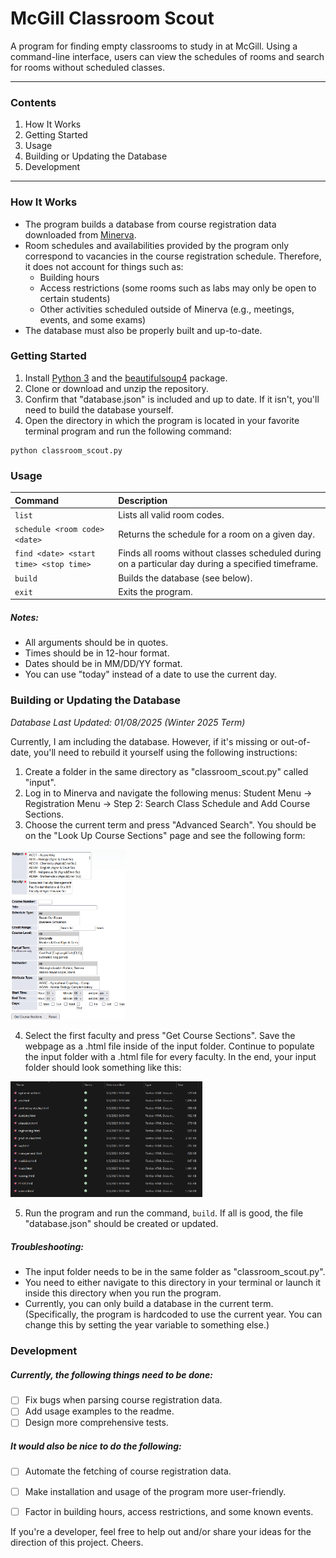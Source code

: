 # McGill Classroom Scout

A program for finding empty classrooms to study in at McGill. Using a command-line interface, users can view the schedules of rooms and search for rooms without scheduled classes.

---

### Contents

1. How It Works
2. Getting Started
3. Usage
4. Building or Updating the Database
5. Development

---

### How It Works

- The program builds a database from course registration data downloaded from [Minerva](https://mcgill.service-now.com/itportal?id=kb_article_view&sysparm_article=KB0010779).
- Room schedules and availabilities provided by the program only correspond to vacancies in the course registration schedule. Therefore, it does not account for things such as:
  - Building hours
  - Access restrictions (some rooms such as labs may only be open to certain students)
  - Other activities scheduled outside of Minerva (e.g., meetings, events, and some exams)
- The database must also be properly built and up-to-date.

### Getting Started

1. Install [Python 3](https://www.python.org/downloads/) and the [beautifulsoup4](https://pypi.org/project/beautifulsoup4/) package.
2. Clone or download and unzip the repository.
3. Confirm that "database.json" is included and up to date. If it isn't, you'll need to build the database yourself.
4. Open the directory in which the program is located in your favorite terminal program and run the following command:

```
python classroom_scout.py
```

### Usage

| Command                                | Description                                                  |
| :------------------------------------- | :----------------------------------------------------------- |
| `list`                                 | Lists all valid room codes.                                  |
| `schedule <room code> <date>`          | Returns the schedule for a room on a given day.              |
| `find <date> <start time> <stop time>` | Finds all rooms without classes scheduled during on a particular day during a specified timeframe. |
| `build`                                | Builds the database (see below).                             |
| `exit`                                 | Exits the program.                                           |

##### Notes:

- All arguments should be in quotes.
- Times should be in 12-hour format.
- Dates should be in MM/DD/YY format.
- You can use "today" instead of a date to use the current day.

### Building or Updating the Database

*Database Last Updated: 01/08/2025 (Winter 2025 Term)*

Currently, I am including the database. However, if it's missing or out-of-date, you'll need to rebuild it yourself using the following instructions:

1. Create a folder in the same directory as "classroom_scout.py" called "input".
2. Log in to Minerva and navigate the following menus: Student Menu -> Registration Menu -> Step 2: Search Class Schedule and Add Course Sections.
3. Choose the current term and press "Advanced Search". You should be on the "Look Up Course Sections" page and see the following form: 

<img src="advanced_search.png" style="zoom:30%;" />

4. Select the first faculty and press "Get Course Sections". Save the webpage as a .html file inside of the input folder. Continue to populate the input folder with a .html file for every faculty. In the end, your input folder should look something like this:

<img src="input_files.png" style="zoom:30%;" />

5. Run the program and run the command, `build`. If all is good, the file "database.json" should be created or updated.

##### Troubleshooting:

- The input folder needs to be in the same folder as "classroom_scout.py".
- You need to either navigate to this directory in your terminal or launch it inside this directory when you run the program.
- Currently, you can only build a database in the current term. (Specifically, the program is hardcoded to use the current year. You can change this by setting the year variable to something else.)

### Development

##### Currently, the following things need to be done:

- [ ] Fix bugs when parsing course registration data.
- [ ] Add usage examples to the readme.
- [ ] Design more comprehensive tests.

##### It would also be nice to do the following:

- [ ] Automate the fetching of course registration data.
- [ ] Make installation and usage of the program more user-friendly.
- [ ] Factor in building hours, access restrictions, and some known events.



If you're a developer, feel free to help out and/or share your ideas for the direction of this project. Cheers.
